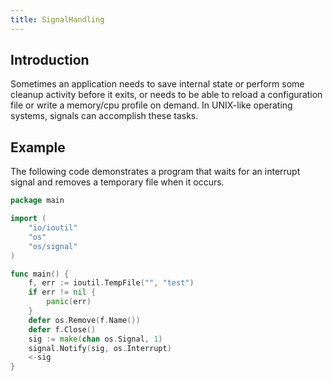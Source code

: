 ```yaml
---
title: SignalHandling
---
```


## Introduction

Sometimes an application needs to save internal state or perform some cleanup activity before it exits, or needs to be able to reload a configuration file or write a memory/cpu profile on demand.  In UNIX-like operating systems, signals can accomplish these tasks.

## Example

The following code demonstrates a program that waits for an interrupt signal and removes a temporary file when it occurs.

```go
package main

import (
	"io/ioutil"
	"os"
	"os/signal"
)

func main() {
	f, err := ioutil.TempFile("", "test")
	if err != nil {
		panic(err)
	}
	defer os.Remove(f.Name())
	defer f.Close()
	sig := make(chan os.Signal, 1)
	signal.Notify(sig, os.Interrupt)
	<-sig
}
```
